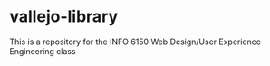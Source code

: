 # vallejo-library
This is a repository for the INFO 6150 Web Design/User Experience Engineering class
